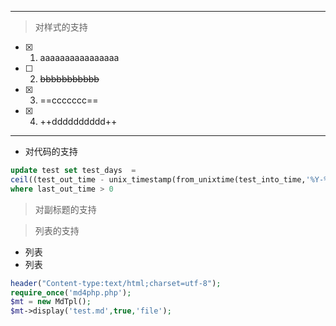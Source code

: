 ---------------------
> 对样式的支持
- [x] 1.  aaaaaaaaaaaaaaaa
- [ ] 2. ~~bbbbbbbbbbb~~
- [x] 3. ==ccccccc==
- [x] 4. ++dddddddddd++

---

- 对代码的支持
```sql
update test set test_days  =
ceil((test_out_time - unix_timestamp(from_unixtime(test_into_time,'%Y-%m-%d')))/86400) 
where last_out_time > 0
```

>对副标题的支持

>列表的支持 
-  列表
-  列表

```php
header("Content-type:text/html;charset=utf-8");
require_once('md4php.php');
$mt = new MdTpl();
$mt->display('test.md',true,'file');
```

